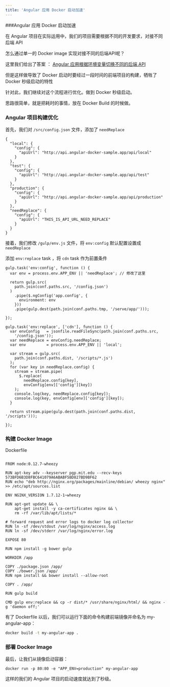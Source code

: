 ```yaml
---
title: 'Angular 应用 Docker 启动加速'
---
```


###Angular 应用 Docker 启动加速

在 Angular 项目在实际运用中，我们的项目需要根据不同的开发要求，对接不同后端 API

怎么通过单一的 Docker image 实现对接不同的后端API呢？

这里我们给出了答案 ： [Angular 应用根据环境变量切换不同的后端 API](../angular-api)

但是这样做导致了 Docker 启动时要经过一段时间的前端项目的构建，牺牲了 Docker 秒级启动的特性

针对此，我们继续对这个流程进行优化。做到 Docker 秒级启动。

思路很简单，就是把耗时的事情，放在 Docker Build 的时候做。

### Angular 项目构建优化

首先，我们对 `/src/config.json` 文件，添加了 `needReplace` 

```
{
  "local": {
    "config": {
      "apiUrl": "http://api.angular-docker-sample.app/api/local"
    }
  },
  "test": {
    "config": {
      "apiUrl": "http://api.angular-docker-sample.app/api/test"
    }
  },
  "production": {
    "config": {
      "apiUrl": "http://api.angular-docker-sample.app/api/production"
    }
  },
  "needReplace": {
    "config": {
      "apiUrl": "THIS_IS_API_URL_NEED_REPLACE"
    }
  }
}
```

接着，我们修改 `/gulp/env.js` 文件，将 `env:config` 默认配置设置成 `needReplace`

添加 `env:replace` task ，将 `cdn` task 作为前置条件

```
gulp.task('env:config', function () {
  var env = process.env.APP_ENV || 'needReplace'; // 修改了这里

  return gulp.src(
    path.join(conf.paths.src, '/config.json')
  )
    .pipe($.ngConfig('app.config', {
      environment: env
    }))
    .pipe(gulp.dest(path.join(conf.paths.tmp, '/serve/app/')));

});

gulp.task('env:replace', ['cdn'], function () {
  var envConfig   = jsonfile.readFileSync(path.join(conf.paths.src,
    '/config.json'));
  var needReplace = envConfig.needReplace;
  var env         = process.env.APP_ENV || 'local';

  var stream = gulp.src(
    path.join(conf.paths.dist, '/scripts/*.js')
  );
  for (var key in needReplace.config) {
    stream = stream.pipe(
      $.replace(
        needReplace.config[key],
        envConfig[env]['config'][key])
    );
    console.log(key, needReplace.config[key]);
    console.log(key, envConfig[env]['config'][key]);
  }

  return stream.pipe(gulp.dest(path.join(conf.paths.dist, '/scripts')));

});
```

### 构建 Docker Image

Dockerfile

```

FROM node:0.12.7-wheezy

RUN apt-key adv --keyserver pgp.mit.edu --recv-keys 573BFD6B3D8FBC641079A6ABABF5BD827BD9BF62
RUN echo "deb http://nginx.org/packages/mainline/debian/ wheezy nginx" >> /etc/apt/sources.list

ENV NGINX_VERSION 1.7.12-1~wheezy

RUN apt-get update && \
    apt-get install -y ca-certificates nginx && \
    rm -rf /var/lib/apt/lists/*

# forward request and error logs to docker log collector
RUN ln -sf /dev/stdout /var/log/nginx/access.log
RUN ln -sf /dev/stderr /var/log/nginx/error.log

EXPOSE 80

RUN npm install -g bower gulp

WORKDIR /app

COPY ./package.json /app/
COPY ./bower.json /app/
RUN npm install && bower install --allow-root

COPY . /app/

RUN gulp build 

CMD gulp env:replace && cp -r dist/* /usr/share/nginx/html/ && nginx -g 'daemon off;'
```

有了 Dockerfile 以后，我们可以运行下面的命令构建前端镜像并命名为 my-angular-app：

```bash
docker build -t my-angular-app .
```

### 部署 Docker Image

最后，让我们从镜像启动容器：

```
docker run -p 80:80 -e "APP_ENV=production" my-angular-app
```

这样的我们的 Angular 项目的启动速度就达到了秒级。
